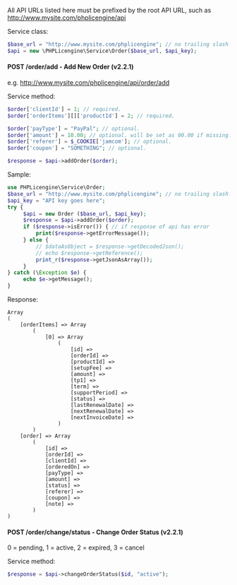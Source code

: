 All API URLs listed here must be prefixed by the root API URL, such as http://www.mysite.com/phplicengine/api

Service class:
```php
$base_url = "http://www.mysite.com/phplicengine"; // no trailing slash!
$api = new \PHPLicengine\Service\Order($base_url, $api_key);
```

#### POST /order/add - Add New Order (v2.2.1)

e.g. http://www.mysite.com/phplicengine/api/order/add

Service method:
```php
$order['clientId'] = 1; // required.
$order['orderItems'][]['productId'] = 2; // required.

$order['payType'] = "PayPal"; // optional.
$order['amount'] = 10.00; // optional. will be set as 00.00 if missing.
$order['referer'] = $_COOKIE['jamcom']; // optional.
$order['coupon'] = "SOMETHING"; // optional.

$response = $api->addOrder($order);
```

Sample:

```php
use PHPLicengine\Service\Order;
$base_url = "http://www.mysite.com/phplicengine"; // no trailing slash!
$api_key = "API key goes here";
try {
     $api = new Order ($base_url, $api_key);
     $response = $api->addOrder($order);
     if ($response->isError()) { // if response of api has error
         print($response->getErrorMessage());
     } else {
         // $dataAsObject = $response->getDecodedJson();
         // echo $response->getReference();
         print_r($response->getJsonAsArray());
     }
} catch (\Exception $e) {
     echo $e->getMessage();
}
```

Response:

```
Array
(
    [orderItems] => Array
        (
            [0] => Array
                (
                    [id] => 
                    [orderId] => 
                    [productId] => 
                    [setupFee] => 
                    [amount] => 
                    [tp1] => 
                    [term] => 
                    [supportPeriod] => 
                    [status] => 
                    [lastRenewalDate] => 
                    [nextRenewalDate] => 
                    [nextInvoiceDate] => 
                )
        )
    [order] => Array
        (
            [id] => 
            [orderId] => 
            [clientId] => 
            [orderedOn] => 
            [payType] => 
            [amount] => 
            [status] => 
            [referer] => 
            [coupon] => 
            [note] => 
        )
)
```

#### POST /order/change/status - Change Order Status (v2.2.1)

0 = pending, 1 = active, 2 = expired, 3 = cancel

Service method:
```php
$response = $api->changeOrderStatus($id, "active");
```
